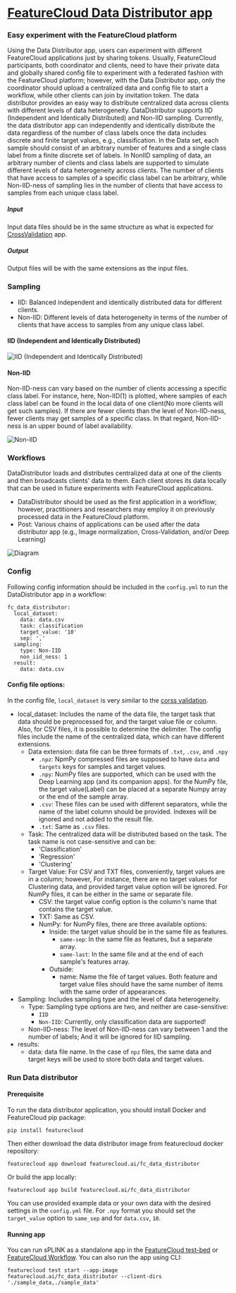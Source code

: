 # [FeatureCloud Data Distributor app](https://featurecloud.ai/app/data-distributor)
### Easy experiment with the FeatureCloud platform
Using the Data Distributor app, users can experiment with different FeatureCloud applications
just by sharing tokens. Usually, FeatureCloud participants, both coordinator and clients, need to 
have their private data and globally shared config file to experiment with a federated fashion with the FeatureCloud platform; however, with the Data Distributor app, only the coordinator should 
upload a centralized data and config file to start a workflow, while other clients can join by invitation
token.
The data distributor provides an easy way to distribute centralized data across clients with different levels of data heterogeneity.
DataDistributor supports IID (Independent and Identically Distributed) and Non-IID sampling.
Currently, the data distributor app can independently and identically distribute the data regardless of the number of class labels once the data includes discrete and finite target values, e.g., classification. In the Data set, each sample should consist of an arbitrary number of features
and a single class label from a finite discrete set of labels.
In NonIID sampling of data, an arbitrary number of clients and class labels are supported to simulate different levels of data heterogeneity across clients. The number of clients that have access to samples of a specific class label can be arbitrary, while Non-IID-ness of sampling lies in the number of clients that have access to samples from
each unique class label.

##### Input
Input data files should be in the same structure as what is expected for [CrossValidation](https://github.com/FeatureCloud/fc-cross-validation/tree/Numpy#input) app.  
   
##### Output
Output files will be with the same extensions as the input files. 

### Sampling

- IID: Balanced independent and identically distributed data for different clients.
- Non-IID: Different levels of data heterogeneity in terms of the number of clients that have access to samples from any unique class label.

#### IID (Independent and Identically Distributed)
![IID (Independent and Identically Distributed)](data/images/IID-hist.png)


#### Non-IID

Non-IID-ness can vary based on the number of clients accessing a specific class label.
For instance, here, Non-IID(1) is plotted, where samples of each class label can be found in the local data of one client(No more clients will get such samples). If there are fewer clients
than the level of Non-IID-ness, fewer clients may get samples of a specific class. In that regard,
Non-IID-ness is an upper bound of label availability.

![Non-IID](data/images/non-iid-hist.png)

### Workflows
DataDistributor loads and distributes centralized data at one of the clients and then broadcasts clients' data to them.
Each client stores its data locally that can be used in future experiments with FeatureCloud applications.
- DataDistributor should be used as the first application in a workflow; however, practitioners and researchers may employ
    it on previously processed data in the FeatureCloud platform. 
- Post: Various chains of applications can be used after the data distributor app (e.g., Image normalization, Cross-Validation, and/or Deep Learning)

![Diagram](data/images/DataDistributor.png)

### Config
Following config information should be included in the `config.yml` to run the DataDistributor app in a workflow:
```angular2html
fc_data_distributor:
  local_dataset:
    data: data.csv
    task: classification
    target_value: '10'
    sep: ','
  sampling:
    type: Non-IID
    non_iid_ness: 1
  result:
    data: data.csv
```
#### Config file options:
In the config file, `local_dataset` is very similar to the [corss validation](https://github.com/FeatureCloud/fc-cross-validation/tree/Numpy#input).
- local_dataset: Includes the name of the data file, the target task that data should be preprocessed for, and the target value file or column. Also, for CSV files, it is possible to determine the delimiter. 
  The config files include the name of the centralized data, which can have different extensions.
  - Data extension: data file can be three formats of `.txt`, `.csv`, and `.npy` 
    - `.npz`: NpmPy compressed files are supposed to have `data` and `targets` keys for samples and target values.
    - `.npy`: NumPy files are supported, which can be used with the Deep Learning app (and its companion apps).
      for the NumPy file, the target value(Label) can be placed at a separate Numpy array or the end of the sample
      array.
    - `.csv`: These files can be used with different separators, while the name of the label column should be provided.
      Indexes will be ignored and not added to the result file.
    - `.txt`: Same as `.csv` files. 
  - Task: The centralized data will be distributed based on the task. 
    The task name is not case-sensitive and can be:
      - 'Classification'
      - 'Regression'
      - 'Clustering' 
  - Target Value: For CSV and TXT files, conveniently, target values are in a column; however,
      For instance, there are no target values for Clustering data, and provided target value option will be ignored. For NumPy files, it can be either in the same or separate file.  
    - CSV: the target value config option is the column's name that contains the target value.
    - TXT: Same as CSV.
    - NumPy: for NumPy files, there are three available options:
      - Inside: the target value should be in the same file as features.
        - `same-sep`: In the same file as features, but a separate array.
        - `same-last`: In the same file and at the end of each sample's features array.
      - Outside:
        - name: Name the file of target values. 
          Both feature and target value files should have the same number of items with the same order of appearances.
- Sampling: Includes sampling type and the level of data heterogeneity.
  - Type: Sampling type options are two, and neither are case-sensitive:
    - `IID`
    - `Non-IID`: Currently, only classification data are supported!
  - Non-IID-ness: The level of Non-IID-ness can vary between 1 and the number of labels;
  And it will be ignored for IID sampling.
- results:
  - data: data file name. In the case of `npz` files, the same data and target keys will be used to store both data and target values.

### Run Data distributor

#### Prerequisite

To run the data distributor application, you should install Docker and FeatureCloud pip package:

```shell
pip install featurecloud
```

Then either download the data distributor image from featurecloud docker repository:

```shell
featurecloud app download featurecloud.ai/fc_data_distributor
```

Or build the app locally:

```shell
featurecloud app build featurecloud.ai/fc_data_distributor
```

You can use provided example data or your own data with the desired settings in the `config.yml` file.
For `.npy` format you should set the `target_value` option to `same_sep` and for `data.csv`, `10`.

#### Running app

You can run sPLINK as a standalone app in the [FeatureCloud test-bed](https://featurecloud.ai/development/test) or [FeatureCloud Workflow](https://featurecloud.ai/projects). You can also run the app using CLI:

```shell
featurecloud test start --app-image featurecloud.ai/fc_data_distributor --client-dirs './sample_data,./sample_data'
```
